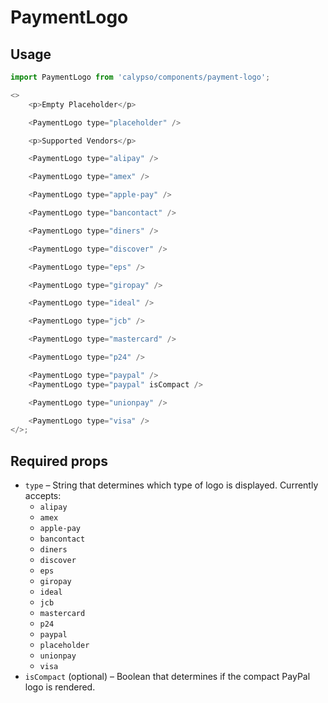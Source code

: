 # PaymentLogo

## Usage

```js
import PaymentLogo from 'calypso/components/payment-logo';

<>
	<p>Empty Placeholder</p>

	<PaymentLogo type="placeholder" />

	<p>Supported Vendors</p>

	<PaymentLogo type="alipay" />

	<PaymentLogo type="amex" />

	<PaymentLogo type="apple-pay" />

	<PaymentLogo type="bancontact" />

	<PaymentLogo type="diners" />

	<PaymentLogo type="discover" />

	<PaymentLogo type="eps" />

	<PaymentLogo type="giropay" />

	<PaymentLogo type="ideal" />

	<PaymentLogo type="jcb" />

	<PaymentLogo type="mastercard" />

	<PaymentLogo type="p24" />

	<PaymentLogo type="paypal" />
	<PaymentLogo type="paypal" isCompact />

	<PaymentLogo type="unionpay" />

	<PaymentLogo type="visa" />
</>;
```

## Required props

- `type` – String that determines which type of logo is displayed. Currently accepts:
  - `alipay`
  - `amex`
  - `apple-pay`
  - `bancontact`
  - `diners`
  - `discover`
  - `eps`
  - `giropay`
  - `ideal`
  - `jcb`
  - `mastercard`
  - `p24`
  - `paypal`
  - `placeholder`
  - `unionpay`
  - `visa`
- `isCompact` (optional) – Boolean that determines if the compact PayPal logo is rendered.
